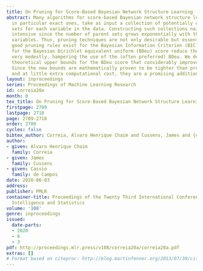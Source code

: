 ```yaml
---
title: On Pruning for Score-Based Bayesian Network Structure Learning
abstract: Many algorithms for score-based Bayesian network structure learning (BNSL),
  in particular exact ones, take as input a collection of potentially optimal parent
  sets for each variable in the data. Constructing such collections naively is computationally
  intensive since the number of parent sets grows exponentially with the number of
  variables. Thus, pruning techniques are not only desirable but essential. While
  good pruning rules exist for the Bayesian Information Criterion (BIC), current results
  for the Bayesian Dirichlet equivalent uniform (BDeu) score reduce the search space
  very modestly, hampering the use of the (often preferred) BDeu. We derive new non-trivial
  theoretical upper bounds for the BDeu score that considerably improve on the state-of-the-art.
  Since the new bounds are mathematically proven to be tighter than previous ones
  and at little extra computational cost, they are a promising addition to BNSL methods.
layout: inproceedings
series: Proceedings of Machine Learning Research
id: correia20a
month: 0
tex_title: On Pruning for Score-Based Bayesian Network Structure Learning
firstpage: 2709
lastpage: 2718
page: 2709-2718
order: 2709
cycles: false
bibtex_author: Correia, Alvaro Henrique Chaim and Cussens, James and {de Campos}, Cassio
author:
- given: Alvaro Henrique Chaim
  family: Correia
- given: James
  family: Cussens
- given: Cassio
  family: de Campos
date: 2020-06-03
address: 
publisher: PMLR
container-title: Proceedings of the Twenty Third International Conference on Artificial
  Intelligence and Statistics
volume: '108'
genre: inproceedings
issued:
  date-parts:
  - 2020
  - 6
  - 3
pdf: http://proceedings.mlr.press/v108/correia20a/correia20a.pdf
extras: []
# Format based on citeproc: http://blog.martinfenner.org/2013/07/30/citeproc-yaml-for-bibliographies/
---
```

